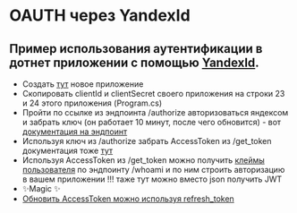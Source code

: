# OAUTH через YandexId
## Пример использования аутентификации в дотнет приложении с помощью [YandexId](https://oauth.yandex.ru/ ).

- Создать [тут](https://oauth.yandex.ru/client/new/id) новое приложение
- Скопировать clientId и clientSecret своего приложения на строки 23 и 24 этого приложения (Program.cs)
- Пройти по ссылке из эндпоинта /authorize авторизоваться яндексом и забрать ключ (он работает 10 минут, после чего обновится) - вот [документация на эндпоинт](https://yandex.ru/dev/id/doc/ru/codes/code-url)
- Используя ключ из /authorize забрать AccessToken из /get_token документация тоже [тут](https://yandex.ru/dev/id/doc/ru/codes/code-url)
- Используя AccessToken из /get_token можно получить [клеймы пользователя](https://yandex.ru/dev/id/doc/ru/user-information) по эндпоинту /whoami и по ним строить авторизацию в вашем приложении !!! таже тут можно вместо json получить JWT
- ✨Magic ✨
- [Обновить AccessToken можно используя refresh_token](https://yandex.ru/dev/id/doc/ru/tokens/refresh-client)
